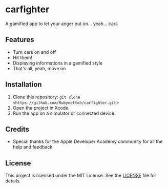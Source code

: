 # carfighter
A gamified app to let your anger out on... yeah... cars

## Features
- Turn cars on and off
- Hit them!
- Displaying informations in a gamified style
- That's all, yeah, move on
  
## Installation
1. Clone this repository: `git clone <https://github.com/Rubynettoh/carfighter.git`>
2. Open the project in Xcode.
3. Run the app on a simulator or connected device.

## Credits
- Special thanks for the Apple Developer Academy community for all the help and feedback.

## License
This project is licensed under the MIT License. See the [LICENSE](LICENSE) file for details.
